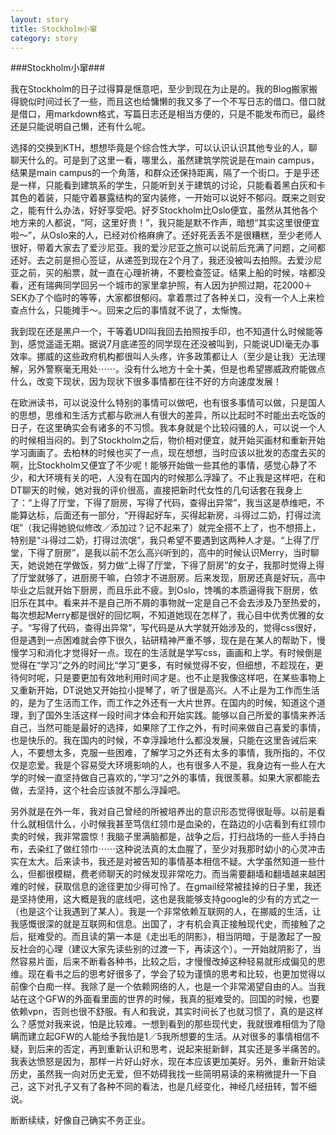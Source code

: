 ```yaml
---
layout: story
title: Stockholm小窜
category: story
---
```


###Stockholm小窜###

我在Stockholm的日子过得算是惬意吧，至少到现在为止是的。我的Blog搬家搬得貌似时间过长了一些，而且这也给慵懒的我又多了一个不写日志的借口。借口就是借口，用markdown格式，写篇日志还是相当方便的，只是不能发布而已，最终还是只能说明自己懒，还有什么呢。

选择的交换到KTH，想想毕竟是个综合性大学，可以认识认识其他专业的人，聊聊天什么的。可是到了这里一看，哪里么，虽然建筑学院说是在main campus，结果是main campus的一个角落，和群众还保持距离，隔了一个街口。于是乎还是一样，只能看到建筑系的学生，只能听到关于建筑的讨论，只能看着黑白灰和卡其色的着装，只能守着暴露结构的室内装修，一开始可以说好不郁闷。既来之则安之，能有什么办法，好好享受吧。好歹Stockholm比Oslo便宜，虽然从其他各个地方来的人都说，“阿，这里好贵！”，我只能是默不作声，暗想“其实这里很便宜啦～”，从Oslo来的人，已经对价格麻痹了。还好死丢丢不是很糟糕，至少老师人很好，带着大家去了爱沙尼亚。我的爱沙尼亚之旅可以说前后充满了问题，之间都还好。去之前是担心签证，从递签到现在2个月了，我还没被叫去拍照。去爱沙尼亚之前，买的船票，就一直在心理祈祷，不要检查签证。结果上船的时候，啥都没看，还有瑞典同学回另一个城市的家里拿护照，有人因为护照过期，花2000＋SEK办了个临时的等等，大家都很郁闷。拿着票过了各种关口，没有一个人上来检查点什么，只能摊手～。回来之后的事情就不说了，太惭愧。

我到现在还是黑户一个，干等着UDI叫我回去拍照按手印，也不知道什么时候能等到，感觉遥遥无期。据说7月底递签的同学现在还没被叫到，只能说UDI毫无办事效率。挪威的这些政府机构都很叫人头疼，许多政策都让人（至少是让我）无法理解，另外警察毫无用处⋯⋯。没有什么地方十全十美，但是也希望挪威政府能做点什么，改变下现状，因为现状下很多事情都在往不好的方向速度发展！

在欧洲读书，可以说没什么特别的事情可以做吧，也有很多事情可以做，只是国人的思想，思维和生活方式都与欧洲人有很大的差异，所以比起时不时能出去吃饭的日子，在这里确实会有诸多的不习惯。我本身就是个比较闷骚的人，可以说一个人的时候相当闷的。到了Stockholm之后，物价相对便宜，就开始买画材和重新开始学习画画了。去柏林的时候也买了一点，现在想想，当时应该以批发的态度去买的啊，比Stockholm又便宜了不少呢！能够开始做一些其他的事情，感觉心静了不少，和大环境有关的吧，人没有在国内的时候那么浮躁了。不止我是这样吧，在和DT聊天的时候，她对我的评价很高，直接把新时代女性的几句话套在我身上了：“上得了厅堂，下得了厨房，写得了代码，查得出异常”，我当这是恭维吧，不能算达标，后面还有一部分，“开得起好车，买得起新房，斗得过二奶，打得过流氓”（我记得她貌似修改／添加过？记不起来了）就完全搭不上了，也不想搭上，特别是“斗得过二奶，打得过流氓”，我只希望不要遇到这两种人才是。“上得了厅堂，下得了厨房”，是我以前不怎么高兴听到的，高中的时候认识Merry，当时聊天，她说她在学做饭，努力做“上得了厅堂，下得了厨房”的女子，我那时觉得上得了厅堂就够了，进厨房干嘛，白领才不进厨房。后来发现，厨房还真是好玩，高中毕业之后就开始下厨房，而且乐此不疲。到Oslo，馋嘴的本质逼得我下厨房，依旧乐在其中。看来并不是自己所不屑的事物就一定是自己不会去涉及乃至热爱的，每次想起Merry都是很好的回忆啊，不知道她现在怎样了，我心目中优秀优雅的女子。“写得了代码，查得出异常”，写代码是从大学就开始涉及的，觉得css很好，但是遇到一点困难就会停下很久，钻研精神严重不够，现在是在某人的帮助下，慢慢学习和消化才觉得好一点。现在的生活就是学写css，画画和上学。有时候倒是觉得在“学习”之外的时间比“学习”更多，有时候觉得不安，但细想，不趁现在，更待何时呢，只是要更加有效地利用时间才是。也不止是我像这样吧，在某些事物上又重新开始，DT说她又开始拉小提琴了，听了很是高兴。人不止是为工作而生活的，是为了生活而工作，而工作之外还有一大片世界。在国内的时候，知道这个道理，到了国外生活这样一段时间才体会和开始实践。能够以自己所爱的事情来养活自己，当然可能是最好的选择，如果除了工作之外，有时间来做自己喜爱的事情，也是快乐的。我在国内的时候，不幸浮躁地什么都没发展，只能在这里告诫后来人，不要想太多，克服一些困难，了解学习之外还有太多的事情，我所指的，不仅仅是恋爱。我是个容易受大环境影响的人，也有很多人不是，我身边有一些人在大学的时候一直坚持做自己喜欢的，”学习“之外的事情，我很羡慕。如果大家都能去做，去坚持，这个社会应该就不那么浮躁吧。

另外就是在外一年，我对自己曾经的所被培养出的意识形态觉得很耻辱。以前是看什么就相信什么，小时候我甚至笃信红领巾是血染的，在路边的小店看到有红领巾卖的时候，我非常震惊！我脑子里满脑都是，战争之后，打扫战场的一些人手持白布，去染红了做红领巾⋯⋯这种说法真的太血腥了，至少对我那时幼小的心灵冲击实在太大。后来读书，我还是对被告知的事情基本相信不疑。大学虽然知道一些什么，但都很模糊，费老师聊天的时候发现非常吃力。而当需要翻墙和翻墙越来越困难的时候，获取信息的途径更加少得可怜了。在gmail经常被挂掉的日子里，我还是坚持使用，这大概是我的底线吧，这也是我能够支持google的少有的方式之一（也是这个让我遇到了某人）。我是一个非常依赖互联网的人，在挪威的生活，让我感慨很深的就是互联网和信息。出国了，才有机会真正接触现代史，而接触了之后，挺难受的。而且读的第一本是《走出毛的阴影》，相当阴暗，于是激起了一股反社会的心理（建议大家先读些别的过渡一下，再读这个）。一开始就阴影了，当然容易片面，后来不断看各种书，比较之后，才慢慢改掉这种轻易就形成偏见的思维。现在看书之后的思考好很多了，学会了较为谨慎的思考和比较，也更加觉得以前像个白痴一样。我除了是一个依赖网络的人，也是一个非常渴望自由的人。当我站在这个GFW的外面看里面的世界的时候，我真的挺难受的。回国的时候，也要依赖vpn，否则也很不舒服。有人和我说，其实时间长了也就习惯了，真的是这样么？感觉对我来说，怕是比较难。一想到看到的那些现代史，我就很难相信为了隐瞒而建立起GFW的人能给予我怕是1／5我所想要的生活。从对很多的事情相信不疑，到后来的否定，再到重新认识和思考，说起来挺新鲜，其实还是多半痛苦的。我表达愤怒是因为，那样一片好山好水，现在本应该更加美好。另外，重新开始读历史，虽然我一向对历史无爱，但不妨碍我找一些简明易读的来稍微提升一下自己，这下对孔子又有了各种不同的看法，也是几经变化，神经几经扭转，暂不细说。

断断续续，好像自己确实不务正业。
